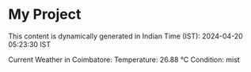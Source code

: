 # My Project

This content is dynamically generated in Indian Time (IST): 2024-04-20 05:23:30 IST


Current Weather in Coimbatore:
Temperature: 26.88 °C
Condition: mist
